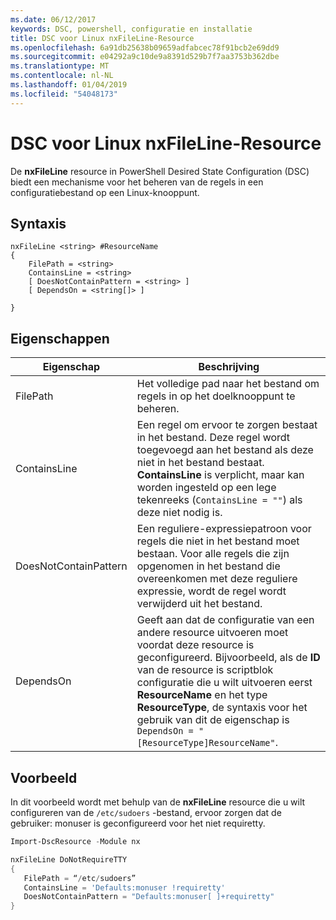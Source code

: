 ```yaml
---
ms.date: 06/12/2017
keywords: DSC, powershell, configuratie en installatie
title: DSC voor Linux nxFileLine-Resource
ms.openlocfilehash: 6a91db25638b09659adfabcec78f91bcb2e69dd9
ms.sourcegitcommit: e04292a9c10de9a8391d529b7f7aa3753b362dbe
ms.translationtype: MT
ms.contentlocale: nl-NL
ms.lasthandoff: 01/04/2019
ms.locfileid: "54048173"
---
```

# <a name="dsc-for-linux-nxfileline-resource"></a>DSC voor Linux nxFileLine-Resource

De **nxFileLine** resource in PowerShell Desired State Configuration (DSC) biedt een mechanisme voor het beheren van de regels in een configuratiebestand op een Linux-knooppunt.

## <a name="syntax"></a>Syntaxis

```
nxFileLine <string> #ResourceName
{
    FilePath = <string>
    ContainsLine = <string>
    [ DoesNotContainPattern = <string> ]
    [ DependsOn = <string[]> ]

}
```

## <a name="properties"></a>Eigenschappen

|  Eigenschap |  Beschrijving |
|---|---|
| FilePath| Het volledige pad naar het bestand om regels in op het doelknooppunt te beheren.|
| ContainsLine| Een regel om ervoor te zorgen bestaat in het bestand. Deze regel wordt toegevoegd aan het bestand als deze niet in het bestand bestaat. **ContainsLine** is verplicht, maar kan worden ingesteld op een lege tekenreeks (`ContainsLine = ""`) als deze niet nodig is.|
| DoesNotContainPattern| Een reguliere-expressiepatroon voor regels die niet in het bestand moet bestaan. Voor alle regels die zijn opgenomen in het bestand die overeenkomen met deze reguliere expressie, wordt de regel wordt verwijderd uit het bestand.|
| DependsOn | Geeft aan dat de configuratie van een andere resource uitvoeren moet voordat deze resource is geconfigureerd. Bijvoorbeeld, als de **ID** van de resource is scriptblok configuratie die u wilt uitvoeren eerst **ResourceName** en het type **ResourceType**, de syntaxis voor het gebruik van dit de eigenschap is `DependsOn = "[ResourceType]ResourceName"`.|

## <a name="example"></a>Voorbeeld

In dit voorbeeld wordt met behulp van de **nxFileLine** resource die u wilt configureren van de `/etc/sudoers` -bestand, ervoor zorgen dat de gebruiker: monuser is geconfigureerd voor het niet requiretty.

```powershell
Import-DscResource -Module nx

nxFileLine DoNotRequireTTY
{
   FilePath = “/etc/sudoers”
   ContainsLine = 'Defaults:monuser !requiretty'
   DoesNotContainPattern = "Defaults:monuser[ ]+requiretty"
}
```